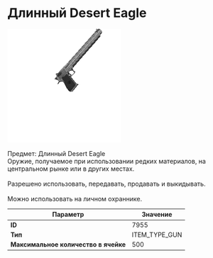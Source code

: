 # Длинный Desert Eagle

![Item Image](../img/7955.webp?raw=true)

Предмет: Длинный Desert Eagle<br>Оружие, получаемое при использовании редких материалов, на центральном рынке или в других местах.<br><br>Разрешено использовать, передавать, продавать и выкидывать.<br><br>Можно использовать на личном охраннике.


| Параметр | Значение |
|----------|----------|
| **ID** | 7955 |
| **Тип** | ITEM_TYPE_GUN |
| **Максимальное количество в ячейке** | 500 |

